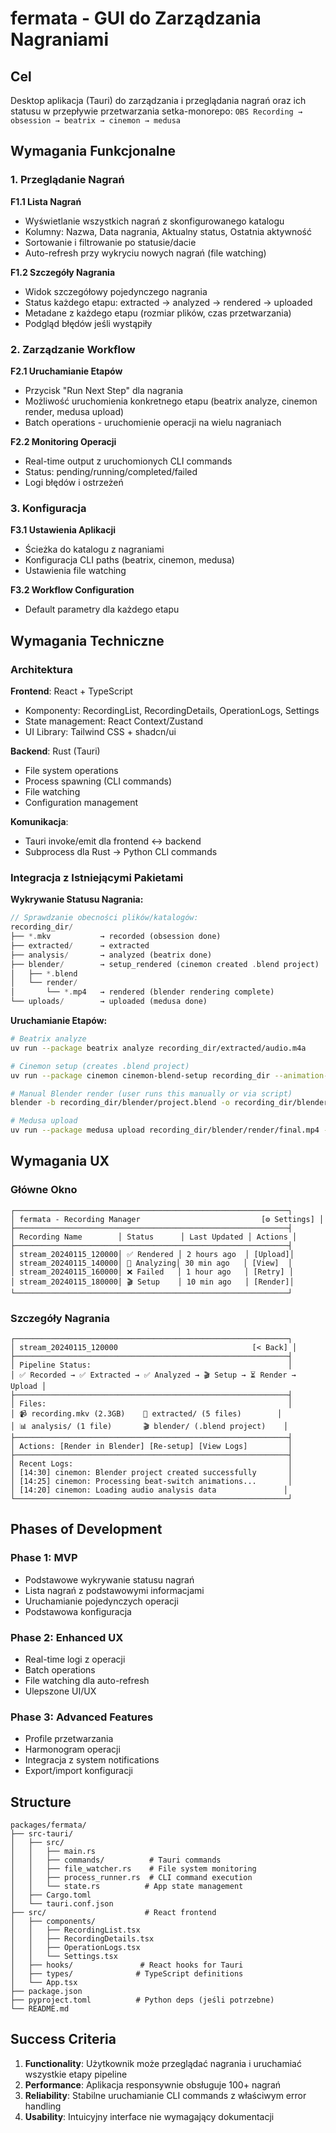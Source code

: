 # fermata - GUI do Zarządzania Nagraniami

## Cel

Desktop aplikacja (Tauri) do zarządzania i przeglądania nagrań oraz ich statusu w przepływie przetwarzania setka-monorepo:
`OBS Recording → obsession → beatrix → cinemon → medusa`

## Wymagania Funkcjonalne

### 1. Przeglądanie Nagrań

**F1.1 Lista Nagrań**
- Wyświetlanie wszystkich nagrań z skonfigurowanego katalogu
- Kolumny: Nazwa, Data nagrania, Aktualny status, Ostatnia aktywność
- Sortowanie i filtrowanie po statusie/dacie
- Auto-refresh przy wykryciu nowych nagrań (file watching)

**F1.2 Szczegóły Nagrania**
- Widok szczegółowy pojedynczego nagrania
- Status każdego etapu: extracted → analyzed → rendered → uploaded
- Metadane z każdego etapu (rozmiar plików, czas przetwarzania)
- Podgląd błędów jeśli wystąpiły

### 2. Zarządzanie Workflow

**F2.1 Uruchamianie Etapów**
- Przycisk "Run Next Step" dla nagrania
- Możliwość uruchomienia konkretnego etapu (beatrix analyze, cinemon render, medusa upload)
- Batch operations - uruchomienie operacji na wielu nagraniach

**F2.2 Monitoring Operacji**
- Real-time output z uruchomionych CLI commands
- Status: pending/running/completed/failed
- Logi błędów i ostrzeżeń

### 3. Konfiguracja

**F3.1 Ustawienia Aplikacji**
- Ścieżka do katalogu z nagraniami
- Konfiguracja CLI paths (beatrix, cinemon, medusa)
- Ustawienia file watching

**F3.2 Workflow Configuration**
- Default parametry dla każdego etapu

## Wymagania Techniczne

### Architektura

**Frontend**: React + TypeScript
- Komponenty: RecordingList, RecordingDetails, OperationLogs, Settings
- State management: React Context/Zustand
- UI Library: Tailwind CSS + shadcn/ui

**Backend**: Rust (Tauri)
- File system operations
- Process spawning (CLI commands)
- File watching
- Configuration management

**Komunikacja**: 
- Tauri invoke/emit dla frontend ↔ backend
- Subprocess dla Rust → Python CLI commands

### Integracja z Istniejącymi Pakietami

**Wykrywanie Statusu Nagrania:**
```rust
// Sprawdzanie obecności plików/katalogów:
recording_dir/
├── *.mkv           → recorded (obsession done)
├── extracted/      → extracted  
├── analysis/       → analyzed (beatrix done)
├── blender/        → setup_rendered (cinemon created .blend project)
│   ├── *.blend
│   └── render/
│       └── *.mp4   → rendered (blender rendering complete)
└── uploads/        → uploaded (medusa done)
```

**Uruchamianie Etapów:**
```bash
# Beatrix analyze
uv run --package beatrix analyze recording_dir/extracted/audio.m4a

# Cinemon setup (creates .blend project)  
uv run --package cinemon cinemon-blend-setup recording_dir --animation-mode beat-switch

# Manual Blender render (user runs this manually or via script)
blender -b recording_dir/blender/project.blend -o recording_dir/blender/render/frame_#### -f 1

# Medusa upload
uv run --package medusa upload recording_dir/blender/render/final.mp4 --config config.json
```

## Wymagania UX

### Główne Okno
```
┌─────────────────────────────────────────────────────────────┐
│ fermata - Recording Manager                           [⚙️ Settings] │
├─────────────────────────────────────────────────────────────┤
│ Recording Name        │ Status      │ Last Updated │ Actions │
├─────────────────────────────────────────────────────────────┤
│ stream_20240115_120000│ ✅ Rendered │ 2 hours ago  │ [Upload]│
│ stream_20240115_140000│ 🔄 Analyzing│ 30 min ago   │ [View]  │
│ stream_20240115_160000│ ❌ Failed   │ 1 hour ago   │ [Retry] │
│ stream_20240115_180000│ 🎬 Setup    │ 10 min ago   │ [Render]│
└─────────────────────────────────────────────────────────────┘
```

### Szczegóły Nagrania
```
┌─────────────────────────────────────────────────────────────┐
│ stream_20240115_120000                              [< Back] │
├─────────────────────────────────────────────────────────────┤
│ Pipeline Status:                                            │
│ ✅ Recorded → ✅ Extracted → ✅ Analyzed → 🎬 Setup → ⏳ Render → Upload │
├─────────────────────────────────────────────────────────────┤
│ Files:                                                      │
│ 📹 recording.mkv (2.3GB)    📁 extracted/ (5 files)        │
│ 📊 analysis/ (1 file)       🎬 blender/ (.blend project)    │
├─────────────────────────────────────────────────────────────┤
│ Actions: [Render in Blender] [Re-setup] [View Logs]         │
├─────────────────────────────────────────────────────────────┤
│ Recent Logs:                                                │
│ [14:30] cinemon: Blender project created successfully       │
│ [14:25] cinemon: Processing beat-switch animations...       │
│ [14:20] cinemon: Loading audio analysis data               │
└─────────────────────────────────────────────────────────────┘
```

## Phases of Development

### Phase 1: MVP
- Podstawowe wykrywanie statusu nagrań
- Lista nagrań z podstawowymi informacjami
- Uruchamianie pojedynczych operacji
- Podstawowa konfiguracja

### Phase 2: Enhanced UX
- Real-time logi z operacji
- Batch operations
- File watching dla auto-refresh
- Ulepszone UI/UX

### Phase 3: Advanced Features
- Profile przetwarzania
- Harmonogram operacji
- Integracja z system notifications
- Export/import konfiguracji

## Structure

```
packages/fermata/
├── src-tauri/
│   ├── src/
│   │   ├── main.rs
│   │   ├── commands/          # Tauri commands
│   │   ├── file_watcher.rs    # File system monitoring
│   │   ├── process_runner.rs  # CLI command execution
│   │   └── state.rs          # App state management
│   ├── Cargo.toml
│   └── tauri.conf.json
├── src/                      # React frontend
│   ├── components/
│   │   ├── RecordingList.tsx
│   │   ├── RecordingDetails.tsx
│   │   ├── OperationLogs.tsx
│   │   └── Settings.tsx
│   ├── hooks/               # React hooks for Tauri
│   ├── types/              # TypeScript definitions
│   └── App.tsx
├── package.json
├── pyproject.toml          # Python deps (jeśli potrzebne)
└── README.md
```

## Success Criteria

1. **Functionality**: Użytkownik może przeglądać nagrania i uruchamiać wszystkie etapy pipeline
2. **Performance**: Aplikacja responsywnie obsługuje 100+ nagrań
3. **Reliability**: Stabilne uruchamianie CLI commands z właściwym error handling
4. **Usability**: Intuicyjny interface nie wymagający dokumentacji 